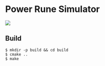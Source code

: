 # Power Rune Simulator

![](assets/powerrune.gif)

## Build

```shell
$ mkdir -p build && cd build
$ cmake ..
$ make
```